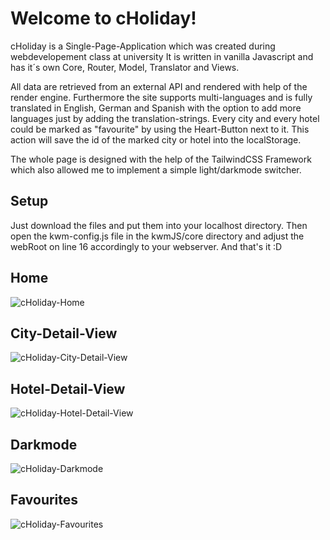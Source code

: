 # Welcome to cHoliday!

cHoliday is a Single-Page-Application which was created during webdevelopement class at university
It is written in vanilla Javascript and has it´s own Core, Router, Model, Translator and Views.


All data are retrieved from an external API and rendered with help of the render engine. Furthermore the site supports multi-languages and is fully translated in English, German and Spanish with the option to add more languages just by adding the translation-strings. 
Every city and every hotel could be marked as "favourite" by using the Heart-Button next to it. This action will save the id of the marked city or hotel into the localStorage.

The whole page is designed with the help of the TailwindCSS Framework which also allowed me to implement a simple light/darkmode switcher.

## Setup

Just download the files and put them into your localhost directory. Then open the kwm-config.js file in the kwmJS/core directory and adjust the webRoot on line 16 accordingly to your webserver. And that's it :D

## Home
![cHoliday-Home](https://github.com/MichaelEder1/cHoliday/blob/main/assets/home_en.png)

## City-Detail-View
![cHoliday-City-Detail-View](https://github.com/MichaelEder1/cHoliday/blob/main/assets/city_en.png)

## Hotel-Detail-View
![cHoliday-Hotel-Detail-View](https://github.com/MichaelEder1/cHoliday/blob/main/assets/hotel_en.png)

## Darkmode
![cHoliday-Darkmode](https://github.com/MichaelEder1/cHoliday/blob/main/assets/darkmode_en.png)

## Favourites
![cHoliday-Favourites](https://github.com/MichaelEder1/cHoliday/blob/main/assets/favourites_en.png)
